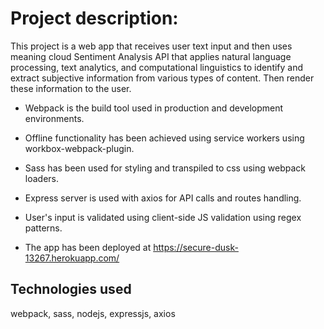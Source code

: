 # Project description:

This project is a web app that receives user text input and then uses meaning cloud Sentiment Analysis API that applies natural language processing, text analytics, and computational linguistics to identify and extract subjective information from various types of content. Then render these information to the user.

- Webpack is the build tool used in production and development environments.

- Offline functionality has been achieved using service workers using workbox-webpack-plugin.

- Sass has been used for styling and transpiled to css using webpack loaders.

- Express server is used with axios for API calls and routes handling.

- User's input is validated using client-side JS validation using regex patterns.

- The app has been deployed at https://secure-dusk-13267.herokuapp.com/

## Technologies used

webpack, sass, nodejs, expressjs, axios
